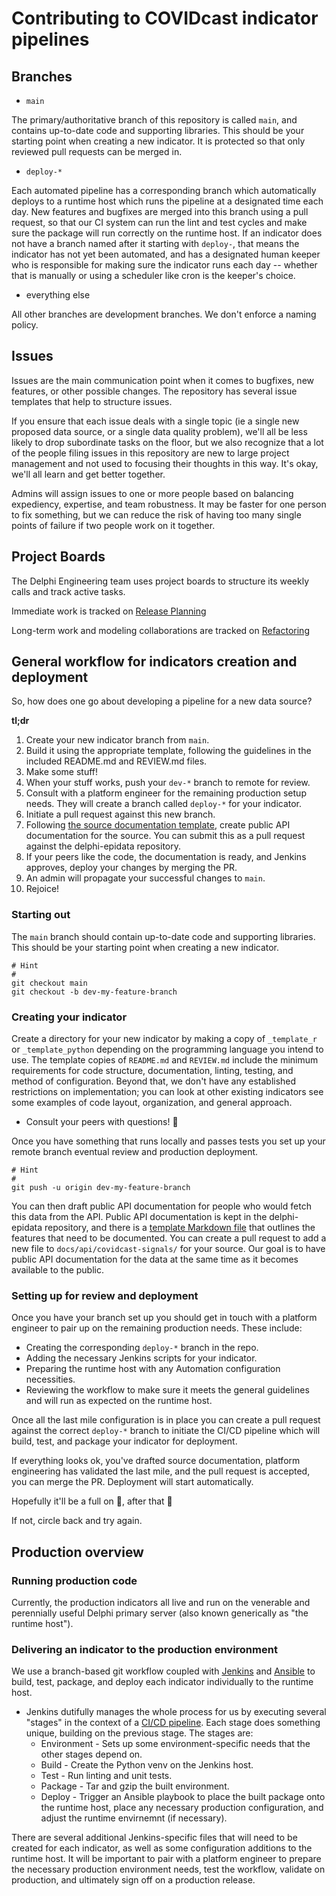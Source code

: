 # Contributing to COVIDcast indicator pipelines

## Branches

* `main`

The primary/authoritative branch of this repository is called `main`, and contains up-to-date code and supporting libraries. This should be your starting point when creating a new indicator. It is protected so that only reviewed pull requests can be merged in.

* `deploy-*`

Each automated pipeline has a corresponding branch which automatically deploys to a runtime host which runs the pipeline at a designated time each day. New features and bugfixes are merged into this branch using a pull request, so that our CI system can run the lint and test cycles and make sure the package will run correctly on the runtime host. If an indicator does not have a branch named after it starting with `deploy-`, that means the indicator has not yet been automated, and has a designated human keeper who is responsible for making sure the indicator runs each day -- whether that is manually or using a scheduler like cron is the keeper's choice.

* everything else

All other branches are development branches. We don't enforce a naming policy.

## Issues

Issues are the main communication point when it comes to bugfixes, new features, or other possible changes. The repository has several issue templates that help to structure issues.

If you ensure that each issue deals with a single topic (ie a single new proposed data source, or a single data quality problem), we'll all be less likely to drop subordinate tasks on the floor, but we also recognize that a lot of the people filing issues in this repository are new to large project management and not used to focusing their thoughts in this way. It's okay, we'll all learn and get better together.

Admins will assign issues to one or more people based on balancing expediency, expertise, and team robustness. It may be faster for one person to fix something, but we can reduce the risk of having too many single points of failure if two people work on it together.

## Project Boards

The Delphi Engineering team uses project boards to structure its weekly calls and track active tasks.

Immediate work is tracked on [Release Planning](https://github.com/cmu-delphi/covidcast-indicators/projects/2)

Long-term work and modeling collaborations are tracked on [Refactoring](https://github.com/cmu-delphi/covidcast-indicators/projects/3)


## General workflow for indicators creation and deployment

So, how does one go about developing a pipeline for a new data source?

**tl;dr**

1. Create your new indicator branch from `main`.
2. Build it using the appropriate template, following the guidelines in the included README.md and REVIEW.md files.
3. Make some stuff!
4. When your stuff works, push your `dev-*` branch to remote for review.
5. Consult with a platform engineer for the remaining production setup needs. They will create a branch called `deploy-*` for your indicator.
6. Initiate a pull request against this new branch.
7. Following [the source documentation template](https://github.com/cmu-delphi/delphi-epidata/blob/main/docs/api/covidcast-signals/_source-template.md), create public API documentation for the source. You can submit this as a pull request against the delphi-epidata repository.
8. If your peers like the code, the documentation is ready, and Jenkins approves, deploy your changes by merging the PR.
9. An admin will propagate your successful changes to `main`.
10. Rejoice!

### Starting out

The `main` branch should contain up-to-date code and supporting libraries. This should be your starting point when creating a new indicator.

```shell
# Hint
#
git checkout main
git checkout -b dev-my-feature-branch
```

### Creating your indicator

Create a directory for your new indicator by making a copy of `_template_r` or `_template_python` depending on the programming language you intend to use. The template copies of `README.md` and `REVIEW.md` include the minimum requirements for code structure, documentation, linting, testing, and method of configuration. Beyond that, we don't have any established restrictions on implementation; you can look at other existing indicators see some examples of code layout, organization, and general approach.

- Consult your peers with questions! :handshake:

Once you have something that runs locally and passes tests you set up your remote branch eventual review and production deployment.

```shell
# Hint
#
git push -u origin dev-my-feature-branch
```

You can then draft public API documentation for people who would fetch this
data from the API. Public API documentation is kept in the delphi-epidata
repository, and there is a [template Markdown
file](https://github.com/cmu-delphi/delphi-epidata/blob/main/docs/api/covidcast-signals/_source-template.md)
that outlines the features that need to be documented. You can create a pull
request to add a new file to `docs/api/covidcast-signals/` for your source. Our
goal is to have public API documentation for the data at the same time as it
becomes available to the public.

### Setting up for review and deployment

Once you have your branch set up you should get in touch with a platform engineer to pair up on the remaining production needs. These include:

- Creating the corresponding `deploy-*` branch in the repo.
- Adding the necessary Jenkins scripts for your indicator.
- Preparing the runtime host with any Automation configuration necessities.
- Reviewing the workflow to make sure it meets the general guidelines and will run as expected on the runtime host.

Once all the last mile configuration is in place you can create a pull request against the correct `deploy-*` branch to initiate the CI/CD pipeline which will build, test, and package your indicator for deployment.

If everything looks ok, you've drafted source documentation, platform engineering has validated the last mile, and the pull request is accepted, you can merge the PR. Deployment will start automatically.

Hopefully it'll be a full on :tada:, after that :crossed_fingers:

If not, circle back and try again.

## Production overview

### Running production code

Currently, the production indicators all live and run on the venerable and perennially useful Delphi primary server (also known generically as "the runtime host").

### Delivering an indicator to the production environment

We use a branch-based git workflow coupled with [Jenkins](https://www.jenkins.io/) and [Ansible](https://www.ansible.com/) to build, test, package, and deploy each indicator individually to the runtime host.

- Jenkins dutifully manages the whole process for us by executing several "stages" in the context of a [CI/CD pipeline](https://dzone.com/articles/learn-how-to-setup-a-cicd-pipeline-from-scratch). Each stage does something unique, building on the previous stage. The stages are:
  - Environment - Sets up some environment-specific needs that the other stages depend on.
  - Build - Create the Python venv on the Jenkins host.
  - Test - Run linting and unit tests.
  - Package - Tar and gzip the built environment.
  - Deploy - Trigger an Ansible playbook to place the built package onto the runtime host, place any necessary production configuration, and adjust the runtime envirnemnt (if necessary).

There are several additional Jenkins-specific files that will need to be created for each indicator, as well as some configuration additions to the runtime host. It will be important to pair with a platform engineer to prepare the necessary production environment needs, test the workflow, validate on production, and ultimately sign off on a production release.
